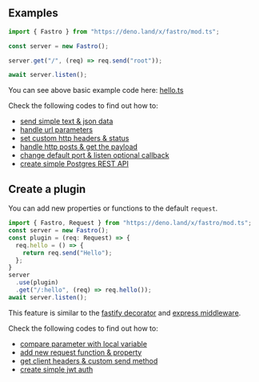 ## Examples

```ts
import { Fastro } from "https://deno.land/x/fastro/mod.ts";

const server = new Fastro();

server.get("/", (req) => req.send("root"));

await server.listen();

```

You can see above basic example code here: [hello.ts](https://github.com/fastrojs/fastro-server/blob/master/examples/hello.ts)

Check the following codes to find out how to:
- [send simple text & json data](https://github.com/fastrojs/fastro-server/blob/master/examples/main.ts#L5)
- [handle url parameters](https://github.com/fastrojs/fastro-server/blob/master/examples/main.ts#L20)
- [set custom http headers & status](https://github.com/fastrojs/fastro-server/blob/master/examples/main.ts#L9)
- [handle http posts & get the payload](https://github.com/fastrojs/fastro-server/blob/master/examples/main.ts#L28)
- [change default port & listen optional callback](https://github.com/fastrojs/fastro-server/blob/master/examples/main.ts#L34)
- [create simple Postgres REST API](https://github.com/fastrojs/fastro-server/blob/master/examples/crud_postgres.ts)

## Create a plugin
You can add new properties or functions to the default `request`.

```ts
import { Fastro, Request } from "https://deno.land/x/fastro/mod.ts";
const server = new Fastro();
const plugin = (req: Request) => {
  req.hello = () => {
    return req.send("Hello");
  };
}
server
  .use(plugin)
  .get("/:hello", (req) => req.hello());
await server.listen();

```

This feature is similar to the [fastify decorator](https://www.fastify.io/docs/latest/Decorators/) and [express middleware](https://expressjs.com/en/guide/writing-middleware.html).

Check the following codes to find out how to:
- [compare parameter with local variable](https://github.com/fastrojs/fastro-server/blob/master/examples/use_plugin.ts#L5)
- [add new request function & property](https://github.com/fastrojs/fastro-server/blob/master/examples/use_plugin.ts#L23)
- [get client headers & custom send method](https://github.com/fastrojs/fastro-server/blob/master/examples/use_plugin.ts#L13)
- [create simple jwt auth](https://github.com/fastrojs/fastro-server/blob/master/examples/simple_jwt_auth.ts)